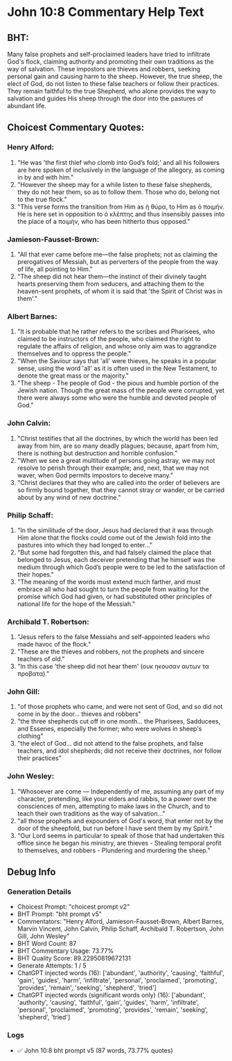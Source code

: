 # John 10:8 Commentary Help Text

## BHT:
Many false prophets and self-proclaimed leaders have tried to infiltrate God's flock, claiming authority and promoting their own traditions as the way of salvation. These impostors are thieves and robbers, seeking personal gain and causing harm to the sheep. However, the true sheep, the elect of God, do not listen to these false teachers or follow their practices. They remain faithful to the true Shepherd, who alone provides the way to salvation and guides His sheep through the door into the pastures of abundant life.

## Choicest Commentary Quotes:
### Henry Alford:
1. "He was 'the first thief who clomb into God’s fold;' and all his followers are here spoken of inclusively in the language of the allegory, as coming in by and with him."
2. "However the sheep may for a while listen to these false shepherds, they do not hear them, so as to follow them. Those who do, belong not to the true flock."
3. "This verse forms the transition from Him as ἡ θύρα, to Him as ὁ ποιμήν. He is here set in opposition to ὁ κλέπτης and thus insensibly passes into the place of a ποιμήν, who has been hitherto thus opposed."

### Jamieson-Fausset-Brown:
1. "All that ever came before me—the false prophets; not as claiming the prerogatives of Messiah, but as perverters of the people from the way of life, all pointing to Him."
2. "The sheep did not hear them—the instinct of their divinely taught hearts preserving them from seducers, and attaching them to the heaven-sent prophets, of whom it is said that 'the Spirit of Christ was in them'."

### Albert Barnes:
1. "It is probable that he rather refers to the scribes and Pharisees, who claimed to be instructors of the people, who claimed the right to regulate the affairs of religion, and whose only aim was to aggrandize themselves and to oppress the people."
2. "When the Saviour says that 'all' were thieves, he speaks in a popular sense, using the word 'all' as it is often used in the New Testament, to denote the great mass or the majority."
3. "The sheep - The people of God - the pious and humble portion of the Jewish nation. Though the great mass of the people were corrupted, yet there were always some who were the humble and devoted people of God."

### John Calvin:
1. "Christ testifies that all the doctrines, by which the world has been led away from him, are so many deadly plagues; because, apart from him, there is nothing but destruction and horrible confusion."
2. "When we see a great multitude of persons going astray, we may not resolve to perish through their example; and, next, that we may not waver, when God permits impostors to deceive many."
3. "Christ declares that they who are called into the order of believers are so firmly bound together, that they cannot stray or wander, or be carried about by any wind of new doctrine."

### Philip Schaff:
1. "In the similitude of the door, Jesus had declared that it was through Him alone that the flocks could come out of the Jewish fold into the pastures into which they had longed to enter..."
2. "But some had forgotten this, and had falsely claimed the place that belonged to Jesus, each deceiver pretending that he himself was the medium through which God’s people were to be led to the satisfaction of their hopes."
3. "The meaning of the words must extend much farther, and must embrace all who had sought to turn the people from waiting for the promise which God had given, or had substituted other principles of national life for the hope of the Messiah."

### Archibald T. Robertson:
1. "Jesus refers to the false Messiahs and self-appointed leaders who made havoc of the flock."
2. "These are the thieves and robbers, not the prophets and sincere teachers of old."
3. "In this case 'the sheep did not hear them' (ουκ ηκουσαν αυτων τα προβατα)."

### John Gill:
1. "of those prophets who came, and were not sent of God, and so did not come in by the door... thieves and robbers" 
2. "the three shepherds cut off in one month... the Pharisees, Sadducees, and Essenes, especially the former; who were wolves in sheep's clothing"
3. "the elect of God... did not attend to the false prophets, and false teachers, and idol shepherds; did not receive their doctrines, nor follow their practices"

### John Wesley:
1. "Whosoever are come — Independently of me, assuming any part of my character, pretending, like your elders and rabbis, to a power over the consciences of men, attempting to make laws in the Church, and to teach their own traditions as the way of salvation..."
2. "all those prophets and expounders of God's word, that enter not by the door of the sheepfold, but run before I have sent them by my Spirit."
3. "Our Lord seems in particular to speak of those that had undertaken this office since he began his ministry, are thieves - Stealing temporal profit to themselves, and robbers - Plundering and murdering the sheep."


## Debug Info
### Generation Details
- Choicest Prompt: "choicest prompt v2"
- BHT Prompt: "bht prompt v5"
- Commentators: "Henry Alford, Jamieson-Fausset-Brown, Albert Barnes, Marvin Vincent, John Calvin, Philip Schaff, Archibald T. Robertson, John Gill, John Wesley"
- BHT Word Count: 87
- BHT Commentary Usage: 73.77%
- BHT Quality Score: 89.22950819672131
- Generate Attempts: 1 / 5
- ChatGPT injected words (16):
	['abundant', 'authority', 'causing', 'faithful', 'gain', 'guides', 'harm', 'infiltrate', 'personal', 'proclaimed', 'promoting', 'provides', 'remain', 'seeking', 'shepherd', 'tried']
- ChatGPT injected words (significant words only) (16):
	['abundant', 'authority', 'causing', 'faithful', 'gain', 'guides', 'harm', 'infiltrate', 'personal', 'proclaimed', 'promoting', 'provides', 'remain', 'seeking', 'shepherd', 'tried']

### Logs
- ✅ John 10:8 bht prompt v5 (87 words, 73.77% quotes)